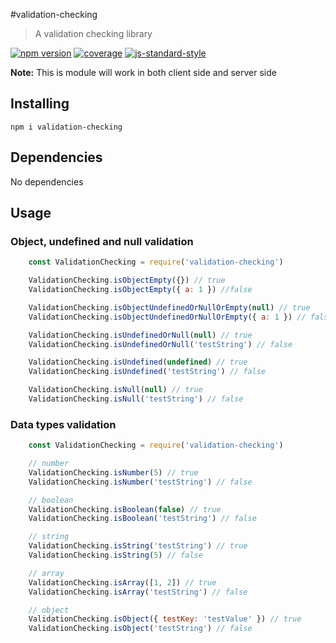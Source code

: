 #validation-checking

> A validation checking library

[![npm version][npm-version-image]][npm-version-url]
[![coverage][coverage-image]][coverage-url]
[![js-standard-style][js-standard-style-img]][js-standard-style-url] 

**Note:** This is module will work in both client side and server side

## Installing

```
npm i validation-checking
```

## Dependencies

No dependencies

## Usage
### Object, undefined and null validation
```js
    const ValidationChecking = require('validation-checking')

    ValidationChecking.isObjectEmpty({}) // true
    ValidationChecking.isObjectEmpty({ a: 1 }) //false

    ValidationChecking.isObjectUndefinedOrNullOrEmpty(null) // true
    ValidationChecking.isObjectUndefinedOrNullOrEmpty({ a: 1 }) // false

    ValidationChecking.isUndefinedOrNull(null) // true
    ValidationChecking.isUndefinedOrNull('testString') // false

    ValidationChecking.isUndefined(undefined) // true
    ValidationChecking.isUndefined('testString') // false

    ValidationChecking.isNull(null) // true
    ValidationChecking.isNull('testString') // false
```

### Data types validation
```js
    const ValidationChecking = require('validation-checking')

    // number
    ValidationChecking.isNumber(5) // true
    ValidationChecking.isNumber('testString') // false

    // boolean
    ValidationChecking.isBoolean(false) // true
    ValidationChecking.isBoolean('testString') // false

    // string
    ValidationChecking.isString('testString') // true
    ValidationChecking.isString(5) // false

    // array
    ValidationChecking.isArray([1, 2]) // true
    ValidationChecking.isArray('testString') // false

    // object
    ValidationChecking.isObject({ testKey: 'testValue' }) // true
    ValidationChecking.isObject('testString') // false
```

[npm-version-image]:https://badge.fury.io/js/validation-checking.svg
[npm-version-url]:https://badge.fury.io/js/validation-checking
[coverage-image]:https://coveralls.io/repos/github/christyram99/validation-checking/badge.svg?branch=master
[coverage-url]:https://coveralls.io/github/christyram99/validation-checking?branch=master
[js-standard-style-img]: https://img.shields.io/badge/code%20style-standard-brightgreen.svg
[js-standard-style-url]: http://standardjs.com/